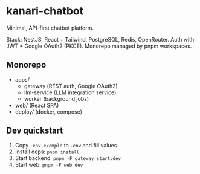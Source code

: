 # kanari-chatbot

Minimal, API-first chatbot platform.

Stack: NestJS, React + Tailwind, PostgreSQL, Redis, OpenRouter. Auth with JWT + Google OAuth2 (PKCE). Monorepo managed by pnpm workspaces.

## Monorepo

- apps/
  - gateway (REST auth, Google OAuth2)
  - llm-service (LLM integration service)
  - worker (background jobs)
- web/ (React SPA)
- deploy/ (docker, compose)

## Dev quickstart

1. Copy `.env.example` to `.env` and fill values
2. Install deps: `pnpm install`
3. Start backend: `pnpm -F gateway start:dev`
4. Start web: `pnpm -F web dev`
